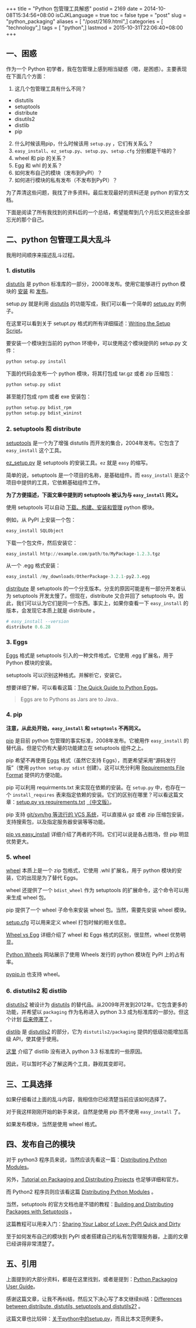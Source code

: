 +++
title = "Python 包管理工具解惑"
postid = 2169
date = 2014-10-08T15:34:56+08:00
isCJKLanguage = true
toc = false
type = "post"
slug = "python_packaging"
aliases = [ "/post/2169.html",]
categories = [ "technology",]
tags = [ "python",]
lastmod = 2015-10-31T22:06:40+08:00
+++


## 一、困惑

作为一个 Python 初学者，我在包管理上感到相当疑惑（嗯，是困惑）。主要表现在下面几个方面：

1. 这几个包管理工具有什么不同？
  - distutils
  - setuptools
  - distribute
  - disutils2
  - distlib
  - pip
2. 什么时候该用pip，什么时候该用 `setup.py` ，它们有关系么？
3. `easy_install`、`ez_setup.py`、`setup.py`、`setup.cfg` 分别都是干啥的？
4. wheel 和 pip 的关系？
5. Egg 和 whl 的关系？
6. 如何发布自己的模块（发布到PyPI）？
7. 如何进行模块的私有发布（不发布到PyPI）？

为了弄清这些问题，我找了许多资料。最后发现最好的资料还是 python 的官方文档。

下面是阅读了所有我找到的资料后的一个总结，希望能帮到几个月后又把这些全部忘光的那个自己。<!--more-->

## 二、python 包管理工具大乱斗

我用时间顺序来描述乱斗过程。

### 1. distutils

[distutils][11] 是 python 标准库的一部分，2000年发布。使用它能够进行 python 模块的 [安装][12] 和 [发布][13]。

setup.py 就是利用 [distutils][11] 的功能写成，我们可以看一个简单的 [setup.py][14] 的例子。

在这里可以看到关于 setupt.py 格式的所有详细描述：[Writing the Setup Script][15]。

要安装一个模块到当前的 python 环境中，可以使用这个模块提供的 setup.py 文件：

``` python
python setup.py install
```

下面的代码会发布一个 python 模块，将其打包成 tar.gz 或者 zip 压缩包：

``` python
python setup.py sdist
```

甚至能打包成 rpm 或者 exe 安装包：

``` python
python setup.py bdist_rpm
python setup.py bdist_wininst
```

### 2. setuptools 和 distribute

[setuptools][15] 是一个为了增强 distutils 而开发的集合，2004年发布。它包含了 `easy_install` 这个工具。

[ez_setup.py][27] 是 setuptools 的安装工具。`ez` 就是 `easy` 的缩写。

简单的说，setuptools 是一个项目的名称，是基础组件。而 `easy_install` 是这个项目中提供的工具，它依赖基础组件工作。

**为了方便描述，下面文章中提到的 setuptools 被认为与 `easy_install` 同义。**

使用 setuptools 可以自动 [下载、构建、安装和管理][17] python 模块。

例如，从 PyPI 上安装一个包：

``` python
easy_install SQLObject
```

下载一个包文件，然后安装它：

``` python
easy_install http://example.com/path/to/MyPackage-1.2.3.tgz
```

从一个 .egg 格式安装：

``` python
easy_install /my_downloads/OtherPackage-3.2.1-py2.3.egg
```

[distribute][10] 是 setuptools 的一个分支版本。分支的原因可能是有一部分开发者认为 setuptools 开发太慢了。但现在，distribute 又合并回了 setuptools 中。因此，我们可以认为它们是同一个东西。事实上，如果你查看一下 `easy_install` 的版本，会发现它本质上就是 distribute 。

``` python
# easy_install --version
distribute 0.6.28
```

### 3. Eggs

[Eggs][4] 格式是 setuptools 引入的一种文件格式，它使用 .egg 扩展名，用于 Python 模块的安装。

setuptools 可以识别这种格式。并解析它，安装它。

想要详细了解，可以看看这篇：[The Quick Guide to Python Eggs][6]。

>Eggs are to Pythons as Jars are to Java..

### 4. pip

**注意，从此处开始，`easy_install` 和 `setuptools` 不再同义。**

[pip][23] 是目前 python 包管理的事实标准，2008年发布。它被用作 `easy_install` 的替代品，但是它仍有大量的功能建立在 setuptools 组件之上。

pip 希望不再使用 [Eggs][6] 格式（虽然它支持 Eggs），而更希望采用“源码发行版”（使用 `python setup.py sdist` 创建）。这可以充分利用 [Requirements File Format][22] 提供的方便功能。

pip 可以利用 requirments.txt 来实现在依赖的安装。在 `setup.py` 中，也存在一个 `install_requires` 表来指定依赖的安装。它们的区别在哪里？可以看这篇文章：[setup.py vs requirements.txt][9] [（中文版）][28]。

pip 支持 [git/svn/hg 等流行的 VCS 系统][24]，可以直接从 gz 或者 zip 压缩包安装，支持搜索包，以及指定服务器安装等等功能。

[pip vs easy_install][3] 详细介绍了两者的不同。它们可以说是各占胜场，但 pip 明显优势更大。

### 5. wheel

[wheel][25] 本质上是一个 zip 包格式，它使用 .whl 扩展名，用于 python 模块的安装，它的出现是为了替代 Eggs。

wheel 还提供了一个 `bdist_wheel` 作为 setuptools 的扩展命令，这个命令可以用来生成 wheel 包。

pip 提供了一个 wheel 子命令来安装 wheel 包。当然，需要先安装 wheel 模块。

[setup.cfg][26] 可以用来定义 wheel 打包时候的相关信息。

[Wheel vs Egg][2] 详细介绍了 wheel 和 Eggs 格式的区别，很显然，wheel 优势明显。

[Python Wheels][16] 网站展示了使用 Wheels 发行的 python 模块在 PyPI 上的占有率。

[pypip.in][29] 也支持 wheel。

### 6. distutils2 和 distlib

[distutils2][18] 被设计为 [distutils][11] 的替代品。从2009年开发到2012年。它包含更多的功能，并希望以 `packaging` 作为名称进入 python 3.3 成为标准库的一部分。但这个计划 [后来停滞了][19] 。

[distlib][20] 是 [distutils2][18] 的部分，它为 `distutils2/packaging` 提供的低级功能增加高级 API，使其便于使用。

[这里][21] 介绍了 distlib 没有进入 python 3.3 标准库的一些原因。

因此，可以暂时不必了解这两个工具，静观其变即可。

## 三、工具选择

如果仔细看过上面的乱斗内容，我相信你已经清楚当前应该如何选择了。

对于我这样刚刚开始的新手来说，自然是使用 pip 而不使用 `easy_install` 了。

如果发布模块，当然是使用 wheel 格式。

## 四、发布自己的模块

对于 python3 程序员来说，当然应该先看这一篇：[Distributing Python Modules][30]。

另外，[Tutorial on Packaging and Distributing Projects][31] 也足够详细和官方。

而 Python2 程序员则应该看这篇 [Distributing Python Modules][32] 。

当然，setuptools 的官方文档也是不错的教程：[Building and Distributing Packages with Setuptools][7] 。

这篇教程可以用来入门：[Sharing Your Labor of Love: PyPI Quick and Dirty][5]

至于如何发布自己的模块到 PyPI 或者搭建自己的私有包管理服务器，上面的文章已经讲得非常清楚了。

## 五、引用

上面提到的大部分资料，都是在这里找到，或者是提到：[Python Packaging User Guide][8]。

感谢这篇文章，让我不再纠结，然后又下决心写了本文继续纠结：[Differences between distribute, distutils, setuptools and distutils2?][1] 。

这篇文章也比较碎：[关于python中的setup.py][33]，而且比本文范例更多。

[1]: http://stackoverflow.com/a/14753678
[2]: https://packaging.python.org/en/latest/technical.html#wheel-vs-egg
[3]: https://packaging.python.org/en/latest/technical.html#pip-vs-easy-install
[4]: http://pythonhosted.org/setuptools/formats.html
[5]: https://hynek.me/articles/sharing-your-labor-of-love-pypi-quick-and-dirty/
[6]: http://peak.telecommunity.com/DevCenter/PythonEggs
[7]: http://pythonhosted.org/setuptools/setuptools.html
[8]: https://packaging.python.org/en/latest/
[9]: https://caremad.io/blog/setup-vs-requirement/
[10]: https://pypi.python.org/pypi/distribute
[11]: https://docs.python.org/3/library/distutils.html
[12]: https://docs.python.org/3/install/index.html
[13]: https://docs.python.org/3/distutils/index.html
[14]: https://docs.python.org/3/distutils/introduction.html?highlight=distutils#a-simple-example
[15]: https://docs.python.org/3/distutils/setupscript.html
[16]: http://pythonwheels.com/
[17]: https://pythonhosted.org/setuptools/easy_install.html
[18]: http://pythonhosted.org//Distutils2/
[19]: https://mail.python.org/pipermail/python-dev/2012-June/120430.html
[20]: https://pypi.python.org/pypi/distlib
[21]: http://pythonhosted.org/distlib/overview.html
[22]: https://pip.pypa.io/en/latest/reference/pip_install.html#requirements-file-format
[23]: https://pypi.python.org/pypi/pip/
[24]: https://pip.pypa.io/en/latest/reference/pip_install.html#vcs-support
[25]: http://wheel.rtfd.org/
[26]: http://wheel.readthedocs.org/en/latest/#defining-the-python-version
[27]: https://pypi.python.org/pypi/setuptools/#installation-instructions
[28]: http://pyzh.readthedocs.org/en/latest/python-setup-dot-py-vs-requirements-dot-txt.html
[29]: https://pypip.in/wheel.html
[30]: https://docs.python.org/3/distributing/index.html
[31]: https://packaging.python.org/en/latest/distributing.html
[32]: https://docs.python.org/2.7/distutils/index.html
[33]: http://blog.csdn.net/lynn_kong/article/details/17540207
